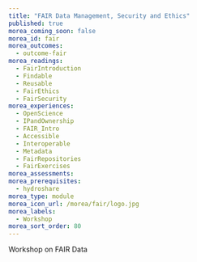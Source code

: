 ```yaml
---
title: "FAIR Data Management, Security and Ethics"
published: true
morea_coming_soon: false
morea_id: fair
morea_outcomes:
  - outcome-fair
morea_readings:
  - FairIntroduction
  - Findable
  - Reusable
  - FairEthics
  - FairSecurity
morea_experiences:
  - OpenScience
  - IPandOwnership
  - FAIR_Intro
  - Accessible
  - Interoperable
  - Metadata
  - FairRepositories
  - FairExercises
morea_assessments:
morea_prerequisites:
  - hydroshare
morea_type: module
morea_icon_url: /morea/fair/logo.jpg
morea_labels:
  - Workshop
morea_sort_order: 80
---
```


Workshop on FAIR Data
